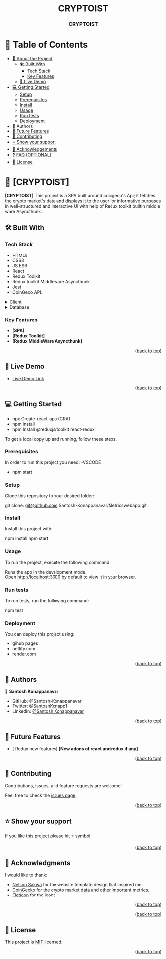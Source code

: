 
<a name="readme-top"></a>


<div align="center">
 

# CRYPTOIST


  <h3><b>CRYPTOIST</b></h3>

</div>


# 📗 Table of Contents

- [📖 About the Project](#about-project)
  - [🛠 Built With](#built-with)
    - [Tech Stack](#tech-stack)
    - [Key Features](#key-features)
  - [🚀 Live Demo](#live-demo)
- [💻 Getting Started](#getting-started)
  - [Setup](#setup)
  - [Prerequisites](#prerequisites)
  - [Install](#install)
  - [Usage](#usage)
  - [Run tests](#run-tests)
  - [Deployment](#deployment)
- [👥 Authors](#authors)
- [🔭 Future Features](#future-features)
- [🤝 Contributing](#contributing)
- [⭐️ Show your support](#support)
- [🙏 Acknowledgements](#acknowledgements)
- [❓ FAQ (OPTIONAL)](#faq)
- [📝 License](#license)

<!-- PROJECT DESCRIPTION -->

# 📖 [CRYPTOIST] <a name="about-project"></a>




**[CRYPTOIST]** This project is a SPA built around coingeco's Api; it fetches the crypto market's data and displays it to the user for informative purposes in well-structured and interactive UI with help of Redux toolkit  builtin  middle ware Asyncthunk .

## 🛠 Built With <a name="built-with"></a>

### Tech Stack <a name="tech-stack"></a>

- HTML5
- CSS3
- JS ES6
- React
- Redux Toolkit 
- Redux toolkit Middleware Asyncthunk
- Jest 
- CoinGeco API.

<details>
  <summary>Client</summary>
  <ul>
    <li><a href="https://reactjs.org/">React.js</a></li>
  </ul>
</details>

<details>
<summary>Database</summary>
  <ul>
    <li><a href="https://www.postgresql.org/">PostgreSQL</a></li>
  </ul>
</details>

<!-- Features -->

### Key Features <a name="key-features"></a>


- **[SPA]**
- **[Redux Toolkit]**
- **[Redux MiddleWare Asyncthunk]**

<p align="right">(<a href="#readme-top">back to top</a>)</p>

<!-- LIVE DEMO -->

## 🚀 Live Demo <a name="live-demo"></a>



- [Live Demo Link](https://react-reduxtoolkit-capston.onrender.com)

<p align="right">(<a href="#readme-top">back to top</a>)</p>

<!-- GETTING STARTED -->

## 💻 Getting Started <a name="getting-started"></a>

- npx Create-react-app (CRA)
- npm install
- npm Install @reduxjs/toolkit react-redux

To get a local copy up and running, follow these steps.

### Prerequisites

In order to run this project you need:
-VSCODE
- npm start

### Setup

Clone this repository to your desired folder:

git clone:  git@github.com:Santosh-Konappanavar/Metricswebapp.git

### Install

Install this project with:

npm install
npm start

### Usage

To run the project, execute the following command:

Runs the app in the development mode.\
Open [http://localhost:3000 by default](http://localhost:3000) to view it in your browser.

### Run tests

To run tests, run the following command:

npm test

### Deployment

You can deploy this project using:

- gihub pages
- netlify.com
- render.com

<p align="right">(<a href="#readme-top">back to top</a>)</p>

<!-- AUTHORS -->

## 👥 Authors <a name="authors"></a>


👤 **Santosh Konappanavar**

- GitHub: [@Santosh-Konappanavar](https://github.com/Santosh-Konappanavar)
- Twitter: [@SantoshKonapp1](https://twitter.com/SantoshKonappa1)
- LinkedIn: [@Santosh Konappanavar](https://www.linkedin.com/in/santosh-konappanavar/)


<p align="right">(<a href="#readme-top">back to top</a>)</p>

<!-- FUTURE FEATURES -->

## 🔭 Future Features <a name="future-features"></a>



- [ Redux new features] **[New adons of react and redux if any]**

<p align="right">(<a href="#readme-top">back to top</a>)</p>

<!-- CONTRIBUTING -->

## 🤝 Contributing <a name="contributing"></a>

Contributions, issues, and feature requests are welcome!

Feel free to check the [issues page](https://github.com/Santosh-Konappanavar/Metricswebapp/issues).

<p align="right">(<a href="#readme-top">back to top</a>)</p>

<!-- SUPPORT -->

## ⭐️ Show your support <a name="support"></a>



If you like this project please hit ⭐️ symbol

<p align="right">(<a href="#readme-top">back to top</a>)</p>

<!-- ACKNOWLEDGEMENTS -->

## 🙏 Acknowledgments <a name="acknowledgements"></a>



I would like to thank:
 

- [Nelson Sakwa](https://www.behance.net/sakwadesignstudio) for the website template design that inspired me.
- [CoinGecko](https://www.coingecko.com/en/api/documentation) for the crypto market data and other important metrics.
- [Flaticon](https://www.flaticon.com/) for the icons.


<p align="right">(<a href="#readme-top">back to top</a>)</p>



<p align="right">(<a href="#readme-top">back to top</a>)</p>

<!-- LICENSE -->

## 📝 License <a name="license"></a>

This project is [MIT](https://github.com/Santosh-Konappanavar/Metricswebapp/blob/Dev/LICENSE) licensed.


<p align="right">(<a href="#readme-top">back to top</a>)</p>
